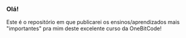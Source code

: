 ### Olá! 
Este é o repositório em que publicarei os ensinos/aprendizados mais "importantes" pra mim deste excelente curso da OneBitCode! 
